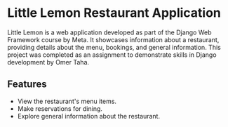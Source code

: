 # Little Lemon Restaurant Application

Little Lemon is a web application developed as part of the Django Web Framework course by Meta. It showcases information about a restaurant, providing details about the menu, bookings, and general information. This project was completed as an assignment to demonstrate skills in Django development by Omer Taha.

## Features

- View the restaurant's menu items.
- Make reservations for dining.
- Explore general information about the restaurant.

